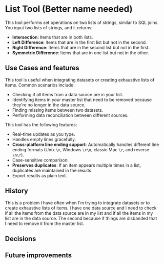 # List Tool (Better name needed)

This tool performs set operations on two lists of strings, similar to SQL joins. You input two lists of strings, and it returns:

- **Intersection**: Items that are in both lists.
- **Left Difference**: Items that are in the first list but not in the second.
- **Right Difference**: Items that are in the second list but not in the first.
- **Symmetric Difference**: Items that are in one list but not in the other.

## Use Cases and features

This tool is useful when integrating datasets or creating exhaustive lists of items. Common scenarios include:

- Checking if all items from a data source are in your list.
- Identifying items in your master list that need to be removed because they're no longer in the data source.
- Finding missing items between two datasets.
- Performing data reconciliation between different sources.

This tool has the following features:

- Real-time updates as you type.
- Handles empty lines gracefully.
- **Cross-platform line ending support**: Automatically handles different line ending formats (Unix `\n`, Windows `\r\n`, classic Mac `\r`, and reverse `\n\r`).
- Case-sensitive comparison.
- **Preserves duplicates**: If an item appears multiple times in a list, duplicates are maintained in the results.
- Export results as plain text.

## History

This is a problem I have often when I'm trying to integrate datasets or to create exhaustive lists of items. I have one data source and I need to check if all the items from the data source are in my list and if all the items in my list are in the data source. The second because if things are disbanded that I need to remove it from the master list.

## Decisions

## Future improvements
